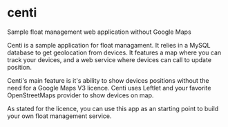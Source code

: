 # centi
Sample float management web application without Google Maps


Centi is a sample application for float managament. It relies in a MySQL database to get geolocation from devices. It features a map where you can track your devices, and a web service where devices can call to update position.

Centi's main feature is it's ability to show devices positions without the need for a Google Maps V3 licence. Centi uses Leftlet and your favorite OpenStreetMaps provider to show devices on map.

As stated for the licence, you can use this app as an starting point to build your own float management service.
